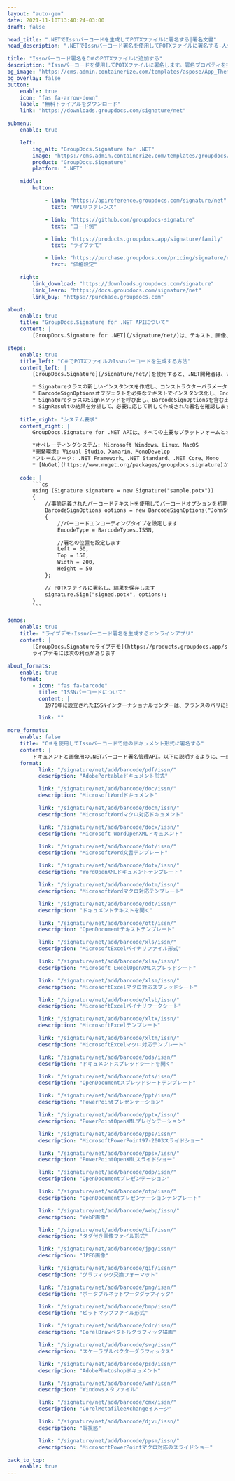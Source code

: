 ```yaml
---
layout: "auto-gen"
date: 2021-11-10T13:40:24+03:00
draft: false

head_title: ".NETでIssnバーコードを生成してPOTXファイルに署名する|署名文書"
head_description: ".NETでIssnバーコード署名を使用してPOTXファイルに署名する-人気のあるビジネスドキュメントや画像ファイル形式にバーコードを追加する."

title: "Issnバーコード署名をC＃のPOTXファイルに追加する"
description: "Issnバーコードを使用してPOTXファイルに署名します。署名プロパティを操作し、ニーズに合ったドキュメント内で高度な署名オプションを設定します."
bg_image: "https://cms.admin.containerize.com/templates/aspose/App_Themes/V3/images/bg/header1.png"
bg_overlay: false
button:
    enable: true
    icon: "fas fa-arrow-down"
    label: "無料トライアルをダウンロード"
    link: "https://downloads.groupdocs.com/signature/net"

submenu:
    enable: true

    left:
        img_alt: "GroupDocs.Signature for .NET"
        image: "https://cms.admin.containerize.com/templates/groupdocs/images/product-logos/90x90-noborder/groupdocs-signature-net.png"
        product: "GroupDocs.Signature"
        platform: ".NET"

    middle:
        button:

            - link: "https://apireference.groupdocs.com/signature/net"
              text: "APIリファレンス"

            - link: "https://github.com/groupdocs-signature"
              text: "コード例"

            - link: "https://products.groupdocs.app/signature/family"
              text: "ライブデモ"

            - link: "https://purchase.groupdocs.com/pricing/signature/net"
              text: "価格設定"

    right:
        link_download: "https://downloads.groupdocs.com/signature"
        link_learn: "https://docs.groupdocs.com/signature/net"
        link_buy: "https://purchase.groupdocs.com"

about:
    enable: true
    title: "GroupDocs.Signature for .NET APIについて"
    content: |
        [GroupDocs.Signature for .NET](/signature/net/)は、テキスト、画像、バーコード、スタンプ、フォームフィールド、QRコード、メタデータなどのさまざまな署名タイプを使用してデジタルドキュメントに電子署名するネイティブ.NETAPIです。ユーザーは、PDF、Microsoft Word、Excelワークシート、PowerPointプレゼンテーション、Adobe Photoshop、メタファイル、および画像ファイル形式内のデジタル署名を追加、編集、検証、削除、および検索でき、必要に応じて署名プロパティをカスタマイズするための追加サポートがあります。

steps:
    enable: true
    title_left: "C＃でPOTXファイルのIssnバーコードを生成する方法"
    content_left: |
        [GroupDocs.Signature](/signature/net/)を使用すると、.NET開発者は、いくつかの簡単な手順を実行することで、アプリケーション内のPOTXファイルにIssnバーコードを簡単に追加できます。

        * Signatureクラスの新しいインスタンスを作成し、コンストラクターパラメーターとしてソースPOTXドキュメントパスを渡します。
        * BarcodeSignOptionsオブジェクトを必要なテキストでインスタンス化し、EncodeTypeプロパティをISSNに設定します。
        * SignatureクラスのSignメソッドを呼び出し、BarcodeSignOptionsを含む出力POTXファイル名を渡します。
        * SignResultの結果を分析して、必要に応じて新しく作成された署名を確認します。
        
    title_right: "システム要求"
    content_right: |
        GroupDocs.Signature for .NET APIは、すべての主要なプラットフォームとオペレーティングシステムでサポートされています。以下のコードを実行する前に、システムに次の前提条件がインストールされていることを確認してください。

        *オペレーティングシステム: Microsoft Windows、Linux、MacOS
        *開発環境: Visual Studio、Xamarin、MonoDevelop
        *フレームワーク: .NET Framework、.NET Standard、.NET Core、Mono
        * [NuGet](https://www.nuget.org/packages/groupdocs.signature)からGroupDocs.Signaturefor.NETの最新バージョンをダウンロードします
        
    code: |
        ```cs
        using (Signature signature = new Signature("sample.potx"))
        {
            //事前定義されたバーコードテキストを使用してバーコードオプションを初期化します
            BarcodeSignOptions options = new BarcodeSignOptions("JohnSmith")
            {
                //バーコードエンコーディングタイプを設定します
                EncodeType = BarcodeTypes.ISSN,

                //署名の位置を設定します
                Left = 50,
                Top = 150,
                Width = 200,
                Height = 50
            };

            // POTXファイルに署名し、結果を保存します 
            signature.Sign("signed.potx", options);
        }
        ```
        
demos:
    enable: true
    title: "ライブデモ-Issnバーコード署名を生成するオンラインアプリ"
    content: |
        [GroupDocs.Signatureライブデモ](https://products.groupdocs.app/signature/family)サイトにアクセスして、今すぐIssnバーコードをPOTXファイルに追加してください。  
        ライブデモには次の利点があります
        
about_formats:
    enable: true
    format:
        - icon: "fas fa-barcode"
          title: "ISSNバーコードについて"
          content: |
            1976年に設立されたISSNインターナショナルセンターは、フランスのパリに拠点を置き、国際標準シリアル番号（ISSN）を使用して、印刷物とオンラインの両方で、世界中のシリアル出版物と継続的なリソースの識別と説明を調整および管理しています。

          link: ""

more_formats:
    enable: false
    title: "C＃を使用してIssnバーコードで他のドキュメント形式に署名する"
    content: |
        ドキュメントと画像用の.NETバーコード署名管理API。以下に説明するように、一般的なファイル形式のいくつかにバーコード署名を追加します。
    format: 
          link: "/signature/net/add/barcode/pdf/issn/"
          description: "AdobePortableドキュメント形式"

          link: "/signature/net/add/barcode/doc/issn/"
          description: "MicrosoftWordドキュメント"

          link: "/signature/net/add/barcode/docm/issn/"
          description: "MicrosoftWordマクロ対応ドキュメント"

          link: "/signature/net/add/barcode/docx/issn/"
          description: "Microsoft WordOpenXMLドキュメント"

          link: "/signature/net/add/barcode/dot/issn/"
          description: "MicrosoftWord文書テンプレート"

          link: "/signature/net/add/barcode/dotx/issn/"
          description: "WordOpenXMLドキュメントテンプレート"

          link: "/signature/net/add/barcode/dotm/issn/"
          description: "MicrosoftWordマクロ対応テンプレート"       

          link: "/signature/net/add/barcode/odt/issn/"
          description: "ドキュメントテキストを開く"

          link: "/signature/net/add/barcode/ott/issn/"
          description: "OpenDocumentテキストテンプレート"

          link: "/signature/net/add/barcode/xls/issn/"
          description: "MicrosoftExcelバイナリファイル形式"

          link: "/signature/net/add/barcode/xlsx/issn/"
          description: "Microsoft ExcelOpenXMLスプレッドシート"

          link: "/signature/net/add/barcode/xlsm/issn/"
          description: "MicrosoftExcelマクロ対応スプレッドシート"

          link: "/signature/net/add/barcode/xlsb/issn/"
          description: "MicrosoftExcelバイナリワークシート"

          link: "/signature/net/add/barcode/xltx/issn/"
          description: "MicrosoftExcelテンプレート"

          link: "/signature/net/add/barcode/xltm/issn/"
          description: "MicrosoftExcelマクロ対応テンプレート"

          link: "/signature/net/add/barcode/ods/issn/"
          description: "ドキュメントスプレッドシートを開く"

          link: "/signature/net/add/barcode/ots/issn/"
          description: "OpenDocumentスプレッドシートテンプレート"

          link: "/signature/net/add/barcode/ppt/issn/"
          description: "PowerPointプレゼンテーション"

          link: "/signature/net/add/barcode/pptx/issn/"
          description: "PowerPointOpenXMLプレゼンテーション"

          link: "/signature/net/add/barcode/pps/issn/"
          description: "MicrosoftPowerPoint97-2003スライドショー"

          link: "/signature/net/add/barcode/ppsx/issn/"
          description: "PowerPointOpenXMLスライドショー"                              

          link: "/signature/net/add/barcode/odp/issn/"
          description: "OpenDocumentプレゼンテーション"

          link: "/signature/net/add/barcode/otp/issn/"
          description: "OpenDocumentプレゼンテーションテンプレート"

          link: "/signature/net/add/barcode/webp/issn/"
          description: "WebP画像"

          link: "/signature/net/add/barcode/tif/issn/"
          description: "タグ付き画像ファイル形式"

          link: "/signature/net/add/barcode/jpg/issn/"
          description: "JPEG画像"

          link: "/signature/net/add/barcode/gif/issn/"
          description: "グラフィック交換フォーマット"

          link: "/signature/net/add/barcode/png/issn/"
          description: "ポータブルネットワークグラフィック"

          link: "/signature/net/add/barcode/bmp/issn/"
          description: "ビットマップファイル形式"

          link: "/signature/net/add/barcode/cdr/issn/"
          description: "CorelDrawベクトルグラフィック描画"

          link: "/signature/net/add/barcode/svg/issn/"
          description: "スケーラブルベクターグラフィックス"

          link: "/signature/net/add/barcode/psd/issn/"
          description: "AdobePhotoshopドキュメント"

          link: "/signature/net/add/barcode/wmf/issn/"
          description: "Windowsメタファイル"        

          link: "/signature/net/add/barcode/cmx/issn/"
          description: "CorelMetafileeXchangeイメージ"

          link: "/signature/net/add/barcode/djvu/issn/"
          description: "既視感"

          link: "/signature/net/add/barcode/ppsm/issn/"
          description: "MicrosoftPowerPointマクロ対応のスライドショー"

back_to_top:
    enable: true
---
```

